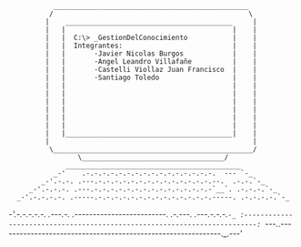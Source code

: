                ________________________________________________
              /                                                \
             |    _________________________________________     |
             |   |                                         |    |
             |   |  C:\> _GestionDelConocimiento           |    |
             |   |  Integrantes:                           |    |
             |   |       ·Javier Nicolas Burgos            |    |
             |   |       ·Angel Leandro Villafañe          |    |
             |   |       ·Castelli Viollaz Juan Francisco  |    |
             |   |       ·Santiago Toledo                  |    |
             |   |                                         |    |
             |   |                                         |    |
             |   |                                         |    |
             |   |                                         |    |
             |   |                                         |    |
             |   |                                         |    |
             |   |_________________________________________|    |
             |                                                  |
              \_________________________________________________/
                     \___________________________________/
                  ___________________________________________
               _-'    .-.-.-.-.-.-.-.-.-.-.-.-.-.-.-.-.  --- `-_
            _-'.-.-. .---.-.-.-.-.-.-.-.-.-.-.-.-.-.-.--.  .-.-.`-_
         _-'.-.-.-. .---.-.-.-.-.-.-.-.-.-.-.-.-.-.-.-`__`. .-.-.-.`-_
      _-'.-.-.-.-. .-----.-.-.-.-.-.-.-.-.-.-.-.-.-.-.-----. .-.-.-.-.`-_
   _-'.-.-.-.-.-. .---.-. .-------------------------. .-.---. .---.-.-.-.`-_
  :-------------------------------------------------------------------------:
  `---._.-------------------------------------------------------------._.---'





